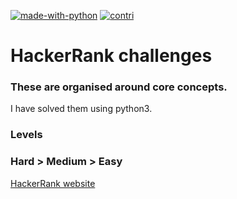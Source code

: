 [![made-with-python](https://img.shields.io/badge/Made%20with-Python-1f425f.svg)](https://www.python.org/)
[![contri](https://img.shields.io/github/contributors/MayurDivate/TCGA_data_download.svg)](https://github.com/MayurDivate/TCGA_Data_Download/graphs/contributors)




# HackerRank challenges
### These are organised around core concepts.
I have solved them using python3.

### Levels 
### Hard > Medium > Easy

[HackerRank website](https://www.hackerrank.com)

